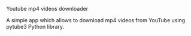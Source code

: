 Youtube mp4 videos downloader

A simple app which allows to download mp4 videos from YouTube using pytube3 Python library.
